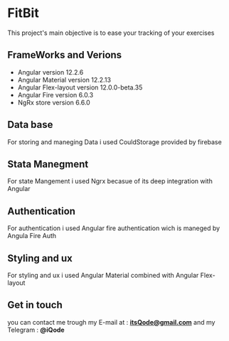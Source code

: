 # FitBit

This project's main objective is to ease your tracking of your exercises

## FrameWorks and Verions

- Angular version 12.2.6
- Angular Material version 12.2.13
- Angular Flex-layout version 12.0.0-beta.35
- Angular Fire version 6.0.3
- NgRx store version 6.6.0

## Data base

For storing and maneging Data i used CouldStorage provided by firebase

## Stata Manegment

For state Mangement i used Ngrx becasue of its deep integration with
Angular

## Authentication

For authentication i used Angular fire authentication wich is maneged by
Angula Fire Auth

## Styling and ux

For styling and ux i used Angular Material combined with Angular Flex-layout

## Get in touch

you can contact me trough my E-mail at : **itsQode@gmail.com**
and my Telegram : **@iQode**
